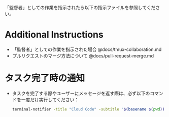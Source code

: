 「監督者」としての作業を指示されたら以下の指示ファイルを参照してください。

# Additional Instructions

- 「監督者」としての作業を指示された場合 @docs/tmux-collaboration.md
- プルリクエストのマージ方法について @docs/pull-request-merge.md

# タスク完了時の通知

- タスクを完了する際やユーザーにメッセージを返す際は、必ず以下のコマンドを一度だけ実行してください：
  ```bash
  terminal-notifier -title "Cloud Code" -subtitle "$(basename $(pwd))" -message "DONE" -sound Pop
  ```
